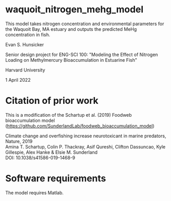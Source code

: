 # waquoit_nitrogen_mehg_model

This model takes nitrogen concentration and environmental parameters for the Waquoit Bay, MA estuary and outputs the predicted MeHg concentration in fish.

Evan S. Hunsicker 

Senior design project for ENG-SCI 100: "Modeling the Effect of Nitrogen Loading on Methylmercury Bioaccumulation in Estuarine Fish"

Harvard University

1 April 2022

# Citation of prior work

This is a modification of the Schartup et al. (2019) Foodweb bioaccumulation model (https://github.com/SunderlandLab/foodweb_bioaccumulation_model)

Climate change and overfishing increase neurotoxicant in marine predators, Nature, 2019  
Amina T. Schartup, Colin P. Thackray, Asif Qureshi, Clifton Dassuncao, Kyle Gillespie, Alex Hanke & Elsie M. Sunderland   
DOI: 10.1038/s41586-019-1468-9

# Software requirements

The model requires Matlab.
